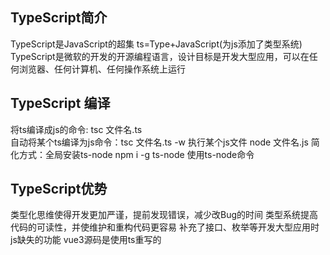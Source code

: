 
## TypeScript简介
TypeScript是JavaScript的超集
ts=Type+JavaScript(为js添加了类型系统)
TypeScript是微软的开发的开源编程语言，设计目标是开发大型应用，可以在任何浏览器、任何计算机、任何操作系统上运行

## TypeScript 编译
将ts编译成js的命令: tsc 文件名.ts <br>
自动将某个ts编译为js命令：tsc 文件名.ts -w
执行某个js文件 node 文件名.js
简化方式：全局安装ts-node npm i -g ts-node
         使用ts-node命令



## TypeScript优势
类型化思维使得开发更加严谨，提前发现错误，减少改Bug的时间
类型系统提高代码的可读性，并使维护和重构代码更容易
补充了接口、枚举等开发大型应用时js缺失的功能
vue3源码是使用ts重写的

